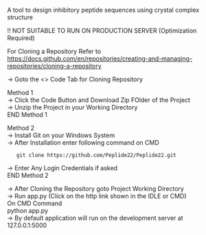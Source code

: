 A tool to design inhibitory peptide sequences using crystal complex structure

!! NOT SUITABLE TO RUN ON PRODUCTION SERVER (Optimization Required)

For Cloning a Repository Refer to https://docs.github.com/en/repositories/creating-and-managing-repositories/cloning-a-repository 

-> Goto the <> Code Tab for Cloning Repository 

  Method 1  
  -> Click the Code Button and Download Zip FOlder of the Project  
  -> Unzip the Project in your Working Directory  
  END Method 1
  
  Method 2  
  -> Install Git on your Windows System  
  -> After Installation enter following command on CMD  
       
       git clone https://github.com/Peplide22/Peplide22.git
  
  -> Enter Any Login Credentials if asked  
  END Method 2
    
-> After Cloning the Repository goto Project Working Directory  
-> Run app.py (Click on the http link shown in the IDLE or CMD)  
     On CMD Command  
       python app.py  
-> By default application will run on the development server at 127.0.0.1:5000

